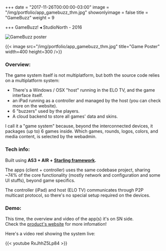 +++
date = "2017-11-26T00:00:00-03:00"
image = "/img/portfolio/app_gamebuzz_thm.jpg"
showonlyimage = false
title = "GameBuzz"
weight = 9

+++
GameBuzz! ◂ StudioNorth - 2016

<!--more-->

![GameBuzz poster](/img/portfolio/app_gamebuzz_thm.jpg "GameBuzz poster")

{{< image src="/img/portfolio/app_gamebuzz_thm.jpg" title="Game Poster" width=400 height=300 />}}


### Overview:

The game system itself is not multiplatform, but both the source code relies on a multiplatform system:

* There's a Windows / OSX "host" running in the ELO TV, and the game interface itself.
* an iPad running as a controller and managed by the host (you can check more on the website).
* 6 "buzzers" used by the players.
* A cloud backend to store all games' data and skins.

I call it a "game system" because, beyond the interconnected devices, it packages (up to) 6 games inside. Which games, rounds, logos, colors,  and media content, is selected by the webadmin.

### Tech info:

Built using **AS3 + AIR +** [**Starling framework**](https://gamua.com/starling/ "Starling")**.**

The apps (client + controller) uses the same codebase project, sharing \~74% of the core functionality (mostly network and configuration and some UI stuffs), beyond game specifics.

The controller (iPad) and host (ELO TV) communicates through P2P multicast protocol, so there's no special setup required on the devices.

### Demo:

This time, the overview and video of the app(s) it's on SN side.  
Check the [product's website](https://www.studionorth.com/gamebuzz/ "GameBuzz! site") for more infomation!

Here's a video reel showing the system live:

{{< youtube RxJhhZ5Lp84 >}}